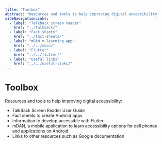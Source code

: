 ```yaml
---
title: "Toolbox"
abstract: "Resources and tools to help improving digital accessibility in Android"
sideNavigationLinks:
  - label: "Talkback screen reader"
    href: "../talkback/"  
  - label: "Fact sheets"
    href: "../fact-sheets/"
  - label: "mDAN m-learning App"
    href: "../../mdan/"
  - label: "Flutter"
    href: "../../flutter/"
  - label: "Useful links"
    href: "../../useful-links/"
---
```


# Toolbox

Resources and tools to help improving digital accessibility:

- TalkBack Screen Reader User Guide
- Fact sheets to create Android apps
- Information to develop accessible with Flutter
- mDAN, a mobile application to learn accessibility options for cell phones and applications on Android
- Links to other resources such as Google documentation

